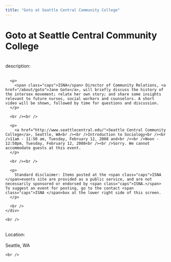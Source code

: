 ```yaml
---
title: "Goto at Seattle Central Community College"
---
```


# Goto at Seattle Central Community College

<div class="flexinode-body flexinode-2">
  <div class="flexinode-textarea-1">
    <div class="form-item">
      <br /> <label>description:</label><br /><br /> 
      
      <p>
        <span class="caps">ISNA</span> Director of Community Relations, <a href="/about/goto">Jane Goto</a>, will briefly discuss the history of the intersex movement; relate her own story; and share some insights relevant to future nurses, social workers and counselors. A short video will be shown, followed by time for questions and discussion.
      </p>
      
      <br /><br />
      
      <p>
        <a href="http://www.seattlecentral.edu/">Seattle Central Community College</a>, Seattle, WA<br /><br />Introduction to Sociology<br /><br />11am - 11:50 am, Tuesday, February 12, 2008 and<br /><br />Noon - 12:50pm, Tuesday, February 12, 2008<br /><br />Sorry. We cannot accommodate guests at this event.
      </p>
      
      <br /><br />
      
      <p>
        Standard disclaimer: Items posted at the <span class="caps">ISNA </span>events site are provided as a public service, and are not necessarily sponsored or endorsed by <span class="caps">ISNA.</span> To suggest an event for posting, go to the contact <span class="caps">ISNA </span>box at the lower right side of this screen.
      </p>
      
      <br />
    </div>
    
    <br />
  </div>
  
  <div class="flexinode-textfield-2">
    <div class="form-item">
      <br /> <label>Location:</label><br /><br /> Seattle, WA<br />
    </div>
    
    <br />
  </div>
</div>
